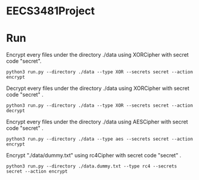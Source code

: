 # EECS3481Project

# Run

Encrypt every files under the directory ./data using XORCipher with secret code "secret".
```
python3 run.py --directory ./data --type XOR --secrets secret --action encrypt 
```

Decrypt every files under the directory ./data using XORCipher with secret code "secret" .
```
python3 run.py --directory ./data --type XOR --secrets secret --action decrypt 
```

Encrypt every files under the directory ./data using AESCipher with secret code "secret" .
```
python3 run.py --directory ./data --type aes --secrets secret --action encrypt 
```

Encrypt "./data/dummy.txt" using rc4Cipher with secret code "secret" .
```
python3 run.py --directory ./data.dummy.txt --type rc4 --secrets secret --action encrypt 
```